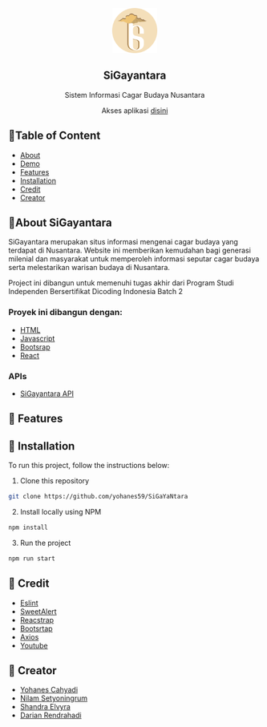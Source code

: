 <p align="center">
    <a href="https://sigayantara.netlify.app/">
        <img src="public/sigayantara-logo.png" alt="Logo" width="90" height="90">
    </a>
    <h2 align="center">SiGayantara</h2>
    <p align="center">
        Sistem Informasi Cagar Budaya Nusantara
    </p>
    <p align="center">
        Akses aplikasi <a href="https://sigayantara.netlify.app/">disini</a>
    </p>
</p>


## 📌Table of Content
* [About](#about)
* [Demo](#demo)
* [Features](#features)
* [Installation](#installation)
* [Credit](#credit)
* [Creator](#creator)

<!-- About SiGayantara -->
## 📌About SiGayantara
SiGayantara merupakan situs informasi mengenai cagar budaya yang terdapat di Nusantara. Website ini memberikan kemudahan bagi generasi milenial dan masyarakat untuk memperoleh informasi seputar cagar budaya serta melestarikan warisan budaya di Nusantara.

Project ini dibangun untuk memenuhi tugas akhir dari Program Studi Independen Bersertifikat Dicoding Indonesia Batch 2

### Proyek ini dibangun dengan:
* [HTML](https://html.com/)
* [Javascript](https://www.javascript.com/)
* [Bootsrap](https://getbootstrap.com/)
* [React](https://reactjs.org/)

### APIs
* [SiGayantara API](https://github.com/yohanes59/SiGayantara-API)

<!-- Features -->
## 📌 Features


## 📌 Installation
To run this project, follow the instructions below:

1. Clone this repository
```sh
git clone https://github.com/yohanes59/SiGaYaNtara
```
2. Install locally using NPM 
```sh
npm install
```
3. Run the project
```sh
npm run start
```

<!-- Credit -->
## 📌 Credit
* [Eslint](https://eslint.org/)
* [SweetAlert](https://sweetalert.js.org/guides/)
* [Reacstrap](https://reactstrap.github.io/)
* [Bootsrtap](https://getbootstrap.com)
* [Axios](https://axios-http.com/)
* [Youtube](https://www.youtube.com/)

## 📌 Creator
* [Yohanes Cahyadi](https://github.com/yohanes59)
* [Nilam Setyoningrum](https://github.com/nilamsty)
* [Shandra Elvyra](https://github.com/shandraelvyra)
* [Darian Rendrahadi](https://github.com/dariangunawan)
